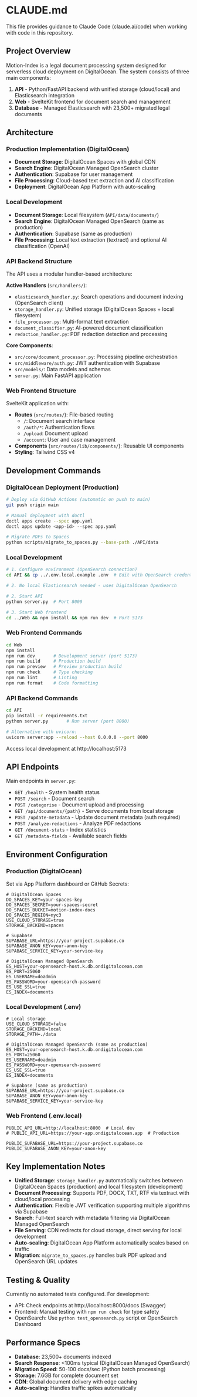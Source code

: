 # CLAUDE.md

This file provides guidance to Claude Code (claude.ai/code) when working with code in this repository.

## Project Overview

Motion-Index is a legal document processing system designed for serverless cloud deployment on DigitalOcean. The system consists of three main components:

1. **API** - Python/FastAPI backend with unified storage (cloud/local) and Elasticsearch integration
2. **Web** - SvelteKit frontend for document search and management
3. **Database** - Managed Elasticsearch with 23,500+ migrated legal documents

## Architecture

### Production Implementation (DigitalOcean)
- **Document Storage**: DigitalOcean Spaces with global CDN
- **Search Engine**: DigitalOcean Managed OpenSearch cluster
- **Authentication**: Supabase for user management
- **File Processing**: Cloud-based text extraction and AI classification
- **Deployment**: DigitalOcean App Platform with auto-scaling

### Local Development
- **Document Storage**: Local filesystem (`API/data/documents/`)
- **Search Engine**: DigitalOcean Managed OpenSearch (same as production)
- **Authentication**: Supabase (same as production)
- **File Processing**: Local text extraction (textract) and optional AI classification (OpenAI)

### API Backend Structure

The API uses a modular handler-based architecture:

**Active Handlers** (`src/handlers/`):
- `elasticsearch_handler.py`: Search operations and document indexing (OpenSearch client)
- `storage_handler.py`: Unified storage (DigitalOcean Spaces + local filesystem)
- `file_processor.py`: Multi-format text extraction
- `document_classifier.py`: AI-powered document classification
- `redaction_handler.py`: PDF redaction detection and processing

**Core Components**:
- `src/core/document_processor.py`: Processing pipeline orchestration
- `src/middleware/auth.py`: JWT authentication with Supabase
- `src/models/`: Data models and schemas
- `server.py`: Main FastAPI application

### Web Frontend Structure

SvelteKit application with:
- **Routes** (`src/routes/`): File-based routing
  - `/`: Document search interface
  - `/auth/*`: Authentication flows
  - `/upload`: Document upload
  - `/account`: User and case management
- **Components** (`src/routes/lib/components/`): Reusable UI components
- **Styling**: Tailwind CSS v4

## Development Commands

### DigitalOcean Deployment (Production)
```bash
# Deploy via GitHub Actions (automatic on push to main)
git push origin main

# Manual deployment with doctl
doctl apps create --spec app.yaml
doctl apps update <app-id> --spec app.yaml

# Migrate PDFs to Spaces
python scripts/migrate_to_spaces.py --base-path ./API/data
```

### Local Development
```bash
# 1. Configure environment (OpenSearch connection)
cd API && cp ../.env.local.example .env  # Edit with OpenSearch credentials

# 2. No local Elasticsearch needed - uses DigitalOcean OpenSearch

# 2. Start API
python server.py  # Port 8000

# 3. Start Web frontend  
cd ../Web && npm install && npm run dev  # Port 5173
```

### Web Frontend Commands
```bash
cd Web
npm install
npm run dev       # Development server (port 5173)
npm run build     # Production build
npm run preview   # Preview production build
npm run check     # Type checking
npm run lint      # Linting
npm run format    # Code formatting
```

### API Backend Commands
```bash
cd API
pip install -r requirements.txt
python server.py       # Run server (port 8000)

# Alternative with uvicorn:
uvicorn server:app --reload --host 0.0.0.0 --port 8000
```

Access local development at http://localhost:5173

## API Endpoints

Main endpoints in `server.py`:

- `GET /health` - System health status
- `POST /search` - Document search
- `POST /categorise` - Document upload and processing
- `GET /api/documents/{path}` - Serve documents from local storage
- `POST /update-metadata` - Update document metadata (auth required)
- `POST /analyze-redactions` - Analyze PDF redactions
- `GET /document-stats` - Index statistics
- `GET /metadata-fields` - Available search fields

## Environment Configuration

### Production (DigitalOcean)
Set via App Platform dashboard or GitHub Secrets:
```env
# DigitalOcean Spaces
DO_SPACES_KEY=your-spaces-key
DO_SPACES_SECRET=your-spaces-secret
DO_SPACES_BUCKET=motion-index-docs
DO_SPACES_REGION=nyc3
USE_CLOUD_STORAGE=true
STORAGE_BACKEND=spaces

# Supabase
SUPABASE_URL=https://your-project.supabase.co
SUPABASE_ANON_KEY=your-anon-key
SUPABASE_SERVICE_KEY=your-service-key

# DigitalOcean Managed OpenSearch
ES_HOST=your-opensearch-host.k.db.ondigitalocean.com
ES_PORT=25060
ES_USERNAME=doadmin
ES_PASSWORD=your-opensearch-password
ES_USE_SSL=true
ES_INDEX=documents
```

### Local Development (.env)
```env
# Local storage
USE_CLOUD_STORAGE=false
STORAGE_BACKEND=local
STORAGE_PATH=./data

# DigitalOcean Managed OpenSearch (same as production)
ES_HOST=your-opensearch-host.k.db.ondigitalocean.com
ES_PORT=25060
ES_USERNAME=doadmin
ES_PASSWORD=your-opensearch-password
ES_USE_SSL=true
ES_INDEX=documents

# Supabase (same as production)
SUPABASE_URL=https://your-project.supabase.co
SUPABASE_ANON_KEY=your-anon-key
SUPABASE_SERVICE_KEY=your-service-key
```

### Web Frontend (.env.local)
```env
PUBLIC_API_URL=http://localhost:8000  # Local dev
# PUBLIC_API_URL=https://your-app.ondigitalocean.app  # Production

PUBLIC_SUPABASE_URL=https://your-project.supabase.co
PUBLIC_SUPABASE_ANON_KEY=your-anon-key
```

## Key Implementation Notes

- **Unified Storage**: `storage_handler.py` automatically switches between DigitalOcean Spaces (production) and local filesystem (development)
- **Document Processing**: Supports PDF, DOCX, TXT, RTF via textract with cloud/local processing
- **Authentication**: Flexible JWT verification supporting multiple algorithms via Supabase
- **Search**: Full-text search with metadata filtering via DigitalOcean Managed OpenSearch
- **File Serving**: CDN redirects for cloud storage, direct serving for local development
- **Auto-scaling**: DigitalOcean App Platform automatically scales based on traffic
- **Migration**: `migrate_to_spaces.py` handles bulk PDF upload and OpenSearch URL updates

## Testing & Quality

Currently no automated tests configured. For development:
- API: Check endpoints at http://localhost:8000/docs (Swagger)
- Frontend: Manual testing with `npm run check` for type safety
- OpenSearch: Use `python test_opensearch.py` script or OpenSearch Dashboard

## Performance Specs

- **Database**: 23,500+ documents indexed  
- **Search Response**: <100ms typical (DigitalOcean Managed OpenSearch)
- **Migration Speed**: 50-100 docs/sec (Python batch processing)
- **Storage**: 7.6GB for complete document set
- **CDN**: Global document delivery with edge caching
- **Auto-scaling**: Handles traffic spikes automatically